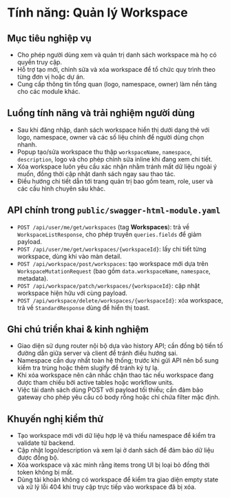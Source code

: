 # Tính năng: Quản lý Workspace

## Mục tiêu nghiệp vụ
- Cho phép người dùng xem và quản trị danh sách workspace mà họ có quyền truy cập.
- Hỗ trợ tạo mới, chỉnh sửa và xóa workspace để tổ chức quy trình theo từng đơn vị hoặc dự án.
- Cung cấp thông tin tổng quan (logo, namespace, owner) làm nền tảng cho các module khác.

## Luồng tính năng và trải nghiệm người dùng
- Sau khi đăng nhập, danh sách workspace hiển thị dưới dạng thẻ với logo, namespace, owner và các số liệu chính để người dùng chọn nhanh.
- Popup tạo/sửa workspace thu thập `workspaceName`, `namespace`, `description`, logo và cho phép chỉnh sửa inline khi đang xem chi tiết.
- Xóa workspace luôn yêu cầu xác nhận nhằm tránh mất dữ liệu ngoài ý muốn, đồng thời cập nhật danh sách ngay sau thao tác.
- Điều hướng chi tiết dẫn tới trang quản trị bao gồm team, role, user và các cấu hình chuyên sâu khác.

## API chính trong `public/swagger-html-module.yaml`
- `POST /api/user/me/get/workspaces` (tag **Workspaces**): trả về `WorkspaceListResponse`, cho phép truyền `queries.fields` để giảm payload.
- `POST /api/user/me/get/workspaces/{workspaceId}`: lấy chi tiết từng workspace, dùng khi vào màn detail.
- `POST /api/workspace/post/workspaces`: tạo workspace mới dựa trên `WorkspaceMutationRequest` (bao gồm `data.workspaceName`, `namespace`, metadata).
- `POST /api/workspace/patch/workspaces/{workspaceId}`: cập nhật workspace hiện hữu với cùng payload.
- `POST /api/workspace/delete/workspaces/{workspaceId}`: xóa workspace, trả về `StandardResponse` dùng để hiển thị toast.

## Ghi chú triển khai & kinh nghiệm
- Giao diện sử dụng router nội bộ dựa vào history API; cần đồng bộ tiền tố đường dẫn giữa server và client để tránh điều hướng sai.
- Namespace cần duy nhất toàn hệ thống; trước khi gửi API nên bổ sung kiểm tra trùng hoặc thêm slugify để tránh ký tự lạ.
- Khi xóa workspace nên cân nhắc chặn thao tác nếu workspace đang được tham chiếu bởi active tables hoặc workflow units.
- Việc tải danh sách dùng POST với payload tối thiểu; cần đảm bảo gateway cho phép yêu cầu có body rỗng hoặc chỉ chứa filter mặc định.

## Khuyến nghị kiểm thử
- Tạo workspace mới với dữ liệu hợp lệ và thiếu namespace để kiểm tra validate từ backend.
- Cập nhật logo/description và xem lại ở danh sách để đảm bảo dữ liệu được đồng bộ.
- Xóa workspace và xác minh rằng items trong UI bị loại bỏ đồng thời token không bị mất.
- Dùng tài khoản không có workspace để kiểm tra giao diện empty state và xử lý lỗi 404 khi truy cập trực tiếp vào workspace đã bị xóa.
